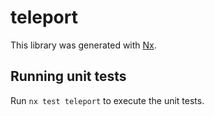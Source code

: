 # teleport

This library was generated with [Nx](https://nx.dev).

## Running unit tests

Run `nx test teleport` to execute the unit tests.
